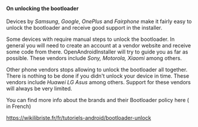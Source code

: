 #### On unlocking the bootloader
Devices by *Samsung*, *Google*, *OnePlus* and *Fairphone* make it fairly easy to unlock the bootloader and receive good support in the installer.

Some devices with require manual steps to unlock the bootloader. In general you will need to create an account at a vendor website and receive some code from there. OpenAndroidInstaller will try to guide you as far as possible. These vendors include *Sony, Motorola, Xiaomi*  among others.

Other phone vendors stops allowing to unlock the bootloader all together. There is nothing to be done if you didn't unlock your device in time. These vendors include *Huawei  LG Asus* among others. Support for these vendors will always be very limited.

You can find more info about the brands and their Bootloader policy here ( in French) 

https://wikilibriste.fr/fr/tutoriels-android/bootloader-unlock
